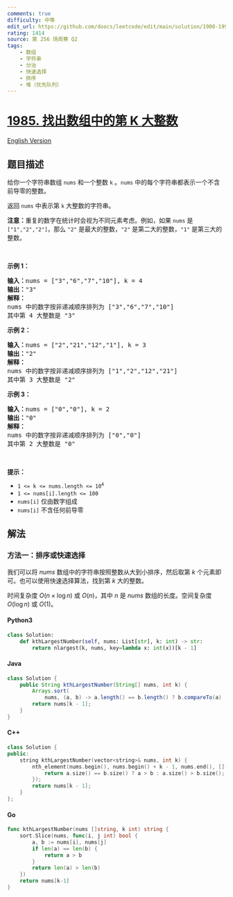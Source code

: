 ```yaml
---
comments: true
difficulty: 中等
edit_url: https://github.com/doocs/leetcode/edit/main/solution/1900-1999/1985.Find%20the%20Kth%20Largest%20Integer%20in%20the%20Array/README.md
rating: 1414
source: 第 256 场周赛 Q2
tags:
    - 数组
    - 字符串
    - 分治
    - 快速选择
    - 排序
    - 堆（优先队列）
---
```


<!-- problem:start -->

# [1985. 找出数组中的第 K 大整数](https://leetcode.cn/problems/find-the-kth-largest-integer-in-the-array)

[English Version](/solution/1900-1999/1985.Find%20the%20Kth%20Largest%20Integer%20in%20the%20Array/README_EN.md)

## 题目描述

<!-- description:start -->

<p>给你一个字符串数组 <code>nums</code> 和一个整数 <code>k</code> 。<code>nums</code> 中的每个字符串都表示一个不含前导零的整数。</p>

<p>返回 <code>nums</code> 中表示第 <code>k</code> 大整数的字符串。</p>

<p><strong>注意：</strong>重复的数字在统计时会视为不同元素考虑。例如，如果 <code>nums</code> 是 <code>["1","2","2"]</code>，那么 <code>"2"</code> 是最大的整数，<code>"2"</code> 是第二大的整数，<code>"1"</code> 是第三大的整数。</p>

<p>&nbsp;</p>

<p><strong>示例 1：</strong></p>

<pre>
<strong>输入：</strong>nums = ["3","6","7","10"], k = 4
<strong>输出：</strong>"3"
<strong>解释：</strong>
nums 中的数字按非递减顺序排列为 ["3","6","7","10"]
其中第 4 大整数是 "3"
</pre>

<p><strong>示例 2：</strong></p>

<pre>
<strong>输入：</strong>nums = ["2","21","12","1"], k = 3
<strong>输出：</strong>"2"
<strong>解释：</strong>
nums 中的数字按非递减顺序排列为 ["1","2","12","21"]
其中第 3 大整数是 "2"
</pre>

<p><strong>示例 3：</strong></p>

<pre>
<strong>输入：</strong>nums = ["0","0"], k = 2
<strong>输出：</strong>"0"
<strong>解释：</strong>
nums 中的数字按非递减顺序排列为 ["0","0"]
其中第 2 大整数是 "0"
</pre>

<p>&nbsp;</p>

<p><strong>提示：</strong></p>

<ul>
	<li><code>1 &lt;= k &lt;= nums.length &lt;= 10<sup>4</sup></code></li>
	<li><code>1 &lt;= nums[i].length &lt;= 100</code></li>
	<li><code>nums[i]</code> 仅由数字组成</li>
	<li><code>nums[i]</code> 不含任何前导零</li>
</ul>

<!-- description:end -->

## 解法

<!-- solution:start -->

### 方法一：排序或快速选择

我们可以将 $\textit{nums}$ 数组中的字符串按照整数从大到小排序，然后取第 $k$ 个元素即可。也可以使用快速选择算法，找到第 $k$ 大的整数。

时间复杂度 $O(n \times \log n)$ 或 $O(n)$，其中 $n$ 是 $\textit{nums}$ 数组的长度。空间复杂度 $O(\log n)$ 或 $O(1)$。

<!-- tabs:start -->

#### Python3

```python
class Solution:
    def kthLargestNumber(self, nums: List[str], k: int) -> str:
        return nlargest(k, nums, key=lambda x: int(x))[k - 1]
```

#### Java

```java
class Solution {
    public String kthLargestNumber(String[] nums, int k) {
        Arrays.sort(
            nums, (a, b) -> a.length() == b.length() ? b.compareTo(a) : b.length() - a.length());
        return nums[k - 1];
    }
}
```

#### C++

```cpp
class Solution {
public:
    string kthLargestNumber(vector<string>& nums, int k) {
        nth_element(nums.begin(), nums.begin() + k - 1, nums.end(), [](const string& a, const string& b) {
            return a.size() == b.size() ? a > b : a.size() > b.size();
        });
        return nums[k - 1];
    }
};
```

#### Go

```go
func kthLargestNumber(nums []string, k int) string {
	sort.Slice(nums, func(i, j int) bool {
		a, b := nums[i], nums[j]
		if len(a) == len(b) {
			return a > b
		}
		return len(a) > len(b)
	})
	return nums[k-1]
}
```

<!-- tabs:end -->

<!-- solution:end -->

<!-- problem:end -->
